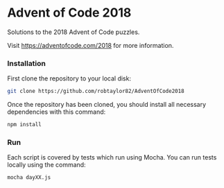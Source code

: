 # Advent of Code 2018

Solutions to the 2018 Advent of Code puzzles. 

Visit https://adventofcode.com/2018 for more information.

### Installation

First clone the repository to your local disk:

```bash
git clone https://github.com/robtaylor82/AdventOfCode2018
```

Once the repository has been cloned, you should install all necessary dependencies with this command:

```bash
npm install
```

### Run

Each script is covered by tests which run using Mocha. You can run tests locally using the command:

``` bash
mocha dayXX.js
```
